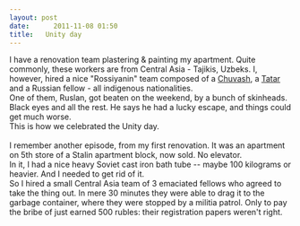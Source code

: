 ```yaml
---
layout: post
date:      2011-11-08 01:50
title:   Unity day 
---
```


I have a renovation team plastering &amp; painting my apartment. Quite commonly, these workers are from Central Asia - Tajikis, Uzbeks. I, however, hired a nice &quot;Rossiyanin&quot; team composed of a <a href="http://en.wikipedia.org/wiki/Chuvash_people">Chuvash</a>, a <a href="http://en.wikipedia.org/wiki/Tatars">Tatar</a> and a Russian fellow - all indigenous nationalities.<br />One of them, Ruslan, got beaten on the weekend, by a bunch of skinheads. Black eyes and all the rest. He says he had a lucky escape, and things could get much worse.<br />This is how we celebrated the Unity day.<br /><br />I remember another episode, from my first renovation. It was an apartment on 5th store of a Stalin apartment block, now sold. No elevator.<br />In it, I had a nice heavy Soviet cast iron bath tube -- maybe 100 kilograms or heavier. And I needed to get rid of it.<br />So I hired a small Central Asia team of 3 emaciated fellows who agreed to take the thing out. In mere 30 minutes they were able to drag it to the garbage container, where they were stopped by a militia patrol. Only to pay the bribe of just earned 500 rubles: their registration papers weren&#39;t right.
